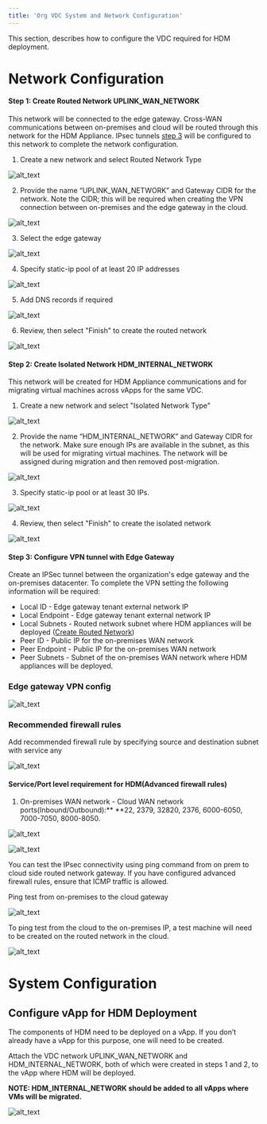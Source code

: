 ```yaml
---
title: 'Org VDC System and Network Configuration'
---
```


This section, describes how to configure the VDC required for HDM deployment.

# Network Configuration

#### <a name="create-routed-network"> Step 1: Create Routed Network UPLINK_WAN_NETWORK</a>

This network will be connected to the edge gateway. Cross-WAN communications between on-premises and cloud will be routed through this network for the HDM Appliance. IPsec tunnels [step 3](#configure-vpn-tunnel-edge) will be configured to this network to complete the network configuration.

1. Create a new network and select Routed Network Type

![alt_text](images/image4.png "image_tooltip")

2. Provide the name “UPLINK_WAN_NETWORK” and Gateway CIDR for the network. Note the CIDR; this will be required when creating the VPN connection between on-premises and the edge gateway in the cloud.

![alt_text](images/image3.png "image_tooltip")

3. Select the edge gateway 

![alt_text](images/image1.png "image_tooltip")

4. Specify static-ip pool of at least 20 IP addresses

![alt_text](images/image8.png "image_tooltip")

5. Add DNS records if required

![alt_text](images/image12.png "image_tooltip")

6. Review, then select "Finish" to create the routed network

![alt_text](images/image14.png "image_tooltip")

#### <a name="create-isolated-network">Step 2: Create Isolated Network HDM_INTERNAL_NETWORK</a>
    
This network will be created for HDM Appliance communications and for migrating virtual machines across vApps for the same VDC.

1. Create a new network and select "Isolated Network Type"

![alt_text](images/image18.png "image_tooltip")

2. Provide the name “HDM_INTERNAL_NETWORK” and Gateway CIDR for the network. Make sure enough IPs are available in the subnet, as this will be used for migrating virtual machines. The network will be assigned during migration and then removed post-migration.

![alt_text](images/image6.png "image_tooltip")

3. Specify static-ip pool or at least 30 IPs.

![alt_text](images/image5.png "image_tooltip")

4. Review, then select "Finish" to create the isolated network

![alt_text](images/image9.png "image_tooltip")

#### <a name="configure-vpn-tunnel-edge"> Step 3: Configure VPN tunnel with Edge Gateway </a>

Create an IPSec tunnel between the organization's edge gateway and the on-premises datacenter. To complete the VPN setting the following information will be required:

*   Local ID - Edge gateway tenant external network IP 
*   Local Endpoint - Edge gateway tenant external network IP
*   Local Subnets - Routed network subnet where HDM appliances will be deployed ([Create Routed Network](#create-routed-network))
*   Peer ID - Public IP for the on-premises WAN network
*   Peer Endpoint - Public IP for the on-premises WAN network
*   Peer Subnets - Subnet of the on-premises WAN network where HDM appliances will be deployed.

### Edge gateway VPN config 

![alt_text](images/image15.png "image_tooltip")

### Recommended firewall rules

Add recommended firewall rule by specifying source and destination subnet with service any

![alt_text](images/image2.png "image_tooltip")

#### Service/Port level requirement for HDM(Advanced firewall rules)

1. On-premises WAN network - Cloud WAN network ports(Inbound/Outbound):** **22, 2379, 32820, 2376, 6000-6050, 7000-7050, 8000-8050.

![alt_text](images/image10.png "image_tooltip")

![alt_text](images/image17.png "image_tooltip")

You can test the IPsec connectivity using ping command from on prem to cloud side routed network gateway. If you have configured advanced firewall rules, ensure that ICMP traffic is allowed.

Ping test from on-premises to the cloud gateway

![alt_text](images/image7.png "image_tooltip")

To ping test from the cloud to the on-premises IP, a test machine will need to be created on the routed network in the cloud.

![alt_text](images/image16.png "image_tooltip")

# System Configuration

## Configure vApp for HDM Deployment

The components of HDM need to be deployed on a vApp. If you don’t already have a vApp for this purpose, one will need to be created.

Attach the VDC network UPLINK_WAN_NETWORK and HDM_INTERNAL_NETWORK, both of which were created in steps 1 and 2, to the vApp where HDM will be deployed. 

**NOTE: HDM_INTERNAL_NETWORK should be added to all vApps where VMs will be migrated.**

![alt_text](images/image11.png "image_tooltip")